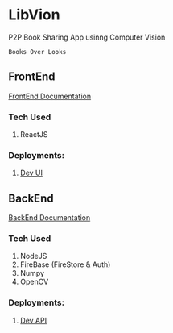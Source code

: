 # LibVion

P2P Book Sharing App usinng Computer Vision

`Books Over Looks`

## FrontEnd

[FrontEnd Documentation](./client/README.md)

### Tech Used

1. ReactJS

### Deployments:

1. [Dev UI]()

## BackEnd

[BackEnd Documentation](./server/README.md)

### Tech Used

1. NodeJS
2. FireBase (FireStore & Auth)
3. Numpy
4. OpenCV

### Deployments:

1. [Dev API]()
